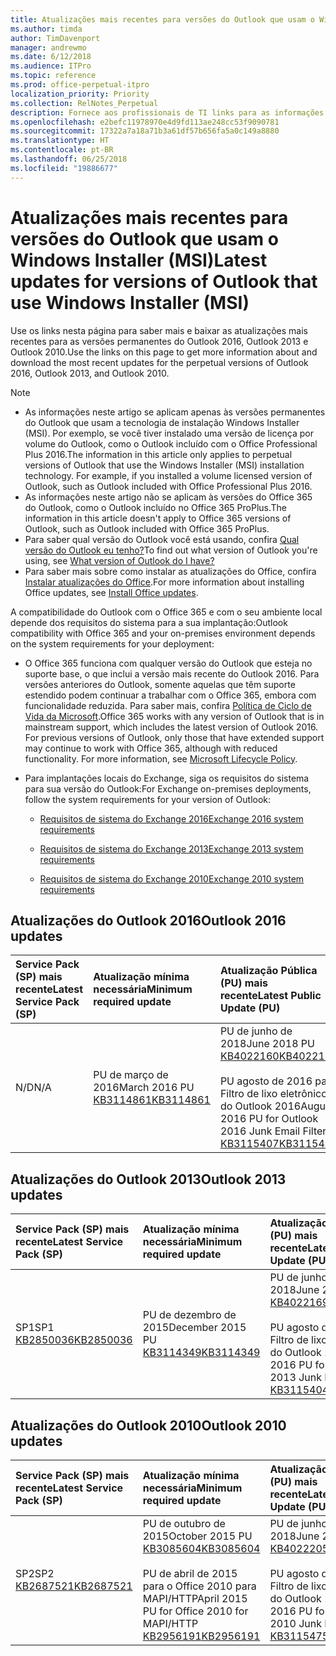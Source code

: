```yaml
---
title: Atualizações mais recentes para versões do Outlook que usam o Windows Installer (MSI)
ms.author: timda
author: TimDavenport
manager: andrewmo
ms.date: 6/12/2018
ms.audience: ITPro
ms.topic: reference
ms.prod: office-perpetual-itpro
localization_priority: Priority
ms.collection: RelNotes_Perpetual
description: Fornece aos profissionais de TI links para as informações de atualização mais recentes para as versões permanentes do Outlook 2016, Outlook 2013 e Outlook 2010
ms.openlocfilehash: e2befc11978970e4d9fd113ae248cc53f9090781
ms.sourcegitcommit: 17322a7a18a71b3a61df57b656fa5a0c149a8880
ms.translationtype: HT
ms.contentlocale: pt-BR
ms.lasthandoff: 06/25/2018
ms.locfileid: "19886677"
---
```

# <a name="latest-updates-for-versions-of-outlook-that-use-windows-installer-msi"></a><span data-ttu-id="3b247-103">Atualizações mais recentes para versões do Outlook que usam o Windows Installer (MSI)</span><span class="sxs-lookup"><span data-stu-id="3b247-103">Latest updates for versions of Outlook that use Windows Installer (MSI)</span></span>

<span data-ttu-id="3b247-104">Use os links nesta página para saber mais e baixar as atualizações mais recentes para as versões permanentes do Outlook 2016, Outlook 2013 e Outlook 2010.</span><span class="sxs-lookup"><span data-stu-id="3b247-104">Use the links on this page to get more information about and download the most recent updates for the perpetual versions of Outlook 2016, Outlook 2013, and Outlook 2010.</span></span>
  
> [!NOTE]
> - <span data-ttu-id="3b247-p101">As informações neste artigo se aplicam apenas às versões permanentes do Outlook que usam a tecnologia de instalação Windows Installer (MSI). Por exemplo, se você tiver instalado uma versão de licença por volume do Outlook, como o Outlook incluído com o Office Professional Plus 2016.</span><span class="sxs-lookup"><span data-stu-id="3b247-p101">The information in this article only applies to perpetual versions of Outlook that use the Windows Installer (MSI) installation technology. For example, if you installed a volume licensed version of Outlook, such as Outlook included with Office Professional Plus 2016.</span></span>
> - <span data-ttu-id="3b247-107">As informações neste artigo não se aplicam às versões do Office 365 do Outlook, como o Outlook incluído no Office 365 ProPlus.</span><span class="sxs-lookup"><span data-stu-id="3b247-107">The information in this article doesn't apply to Office 365 versions of Outlook, such as Outlook included with Office 365 ProPlus.</span></span>
> - <span data-ttu-id="3b247-108">Para saber qual versão do Outlook você está usando, confira [Qual versão do Outlook eu tenho?](https://support.office.com/article/b3a9568c-edb5-42b9-9825-d48d82b2257c)</span><span class="sxs-lookup"><span data-stu-id="3b247-108">To find out what version of Outlook you're using, see [What version of Outlook do I have?](https://support.office.com/article/b3a9568c-edb5-42b9-9825-d48d82b2257c)</span></span>
> - <span data-ttu-id="3b247-109">Para saber mais sobre como instalar as atualizações do Office, confira [Instalar atualizações do Office](https://support.office.com/article/2ab296f3-7f03-43a2-8e50-46de917611c5).</span><span class="sxs-lookup"><span data-stu-id="3b247-109">For more information about installing Office updates, see [Install Office updates](https://support.office.com/article/2ab296f3-7f03-43a2-8e50-46de917611c5).</span></span> 
  
<span data-ttu-id="3b247-110">A compatibilidade do Outlook com o Office 365 e com o seu ambiente local depende dos requisitos do sistema para a sua implantação:</span><span class="sxs-lookup"><span data-stu-id="3b247-110">Outlook compatibility with Office 365 and your on-premises environment depends on the system requirements for your deployment:</span></span>
  
- <span data-ttu-id="3b247-p102">O Office 365 funciona com qualquer versão do Outlook que esteja no suporte base, o que inclui a versão mais recente do Outlook 2016. Para versões anteriores do Outlook, somente aquelas que têm suporte estendido podem continuar a trabalhar com o Office 365, embora com funcionalidade reduzida. Para saber mais, confira [Política de Ciclo de Vida da Microsoft](https://support.microsoft.com/lifecycle).</span><span class="sxs-lookup"><span data-stu-id="3b247-p102">Office 365 works with any version of Outlook that is in mainstream support, which includes the latest version of Outlook 2016. For previous versions of Outlook, only those that have extended support may continue to work with Office 365, although with reduced functionality. For more information, see [Microsoft Lifecycle Policy](https://support.microsoft.com/lifecycle).</span></span>
    
- <span data-ttu-id="3b247-114">Para implantações locais do Exchange, siga os requisitos do sistema para sua versão do Outlook:</span><span class="sxs-lookup"><span data-stu-id="3b247-114">For Exchange on-premises deployments, follow the system requirements for your version of Outlook:</span></span>
    
  - [<span data-ttu-id="3b247-115">Requisitos de sistema do Exchange 2016</span><span class="sxs-lookup"><span data-stu-id="3b247-115">Exchange 2016 system requirements</span></span>](https://technet.microsoft.com/pt-BR/library/aa996719.aspx)
    
  - [<span data-ttu-id="3b247-116">Requisitos de sistema do Exchange 2013</span><span class="sxs-lookup"><span data-stu-id="3b247-116">Exchange 2013 system requirements</span></span>](https://technet.microsoft.com/pt-BR/library/aa996719%28v=exchg.150%29.aspx)
    
  - [<span data-ttu-id="3b247-117">Requisitos de sistema do Exchange 2010</span><span class="sxs-lookup"><span data-stu-id="3b247-117">Exchange 2010 system requirements</span></span>](https://technet.microsoft.com/pt-BR/library/aa996719%28v=exchg.141%29.aspx)

   
## <a name="outlook-2016-updates"></a><span data-ttu-id="3b247-118">Atualizações do Outlook 2016</span><span class="sxs-lookup"><span data-stu-id="3b247-118">Outlook 2016 updates</span></span>

|<span data-ttu-id="3b247-119">**Service Pack (SP) mais recente**</span><span class="sxs-lookup"><span data-stu-id="3b247-119">**Latest Service Pack (SP)**</span></span>|<span data-ttu-id="3b247-120">**Atualização mínima necessária**</span><span class="sxs-lookup"><span data-stu-id="3b247-120">**Minimum required update**</span></span>|<span data-ttu-id="3b247-121">**Atualização Pública (PU) mais recente**</span><span class="sxs-lookup"><span data-stu-id="3b247-121">**Latest Public Update (PU)**</span></span>|
|:-----|:-----|:-----|
|<span data-ttu-id="3b247-122">N/D</span><span class="sxs-lookup"><span data-stu-id="3b247-122">N/A</span></span>  <br/> |<span data-ttu-id="3b247-123">PU de março de 2016</span><span class="sxs-lookup"><span data-stu-id="3b247-123">March 2016 PU</span></span> <br/>[<span data-ttu-id="3b247-124">KB3114861</span><span class="sxs-lookup"><span data-stu-id="3b247-124">KB3114861</span></span>](https://support.microsoft.com/help/3114861) <br/> |<span data-ttu-id="3b247-125">PU de junho de 2018</span><span class="sxs-lookup"><span data-stu-id="3b247-125">June 2018 PU</span></span> <br/>[<span data-ttu-id="3b247-126">KB4022160</span><span class="sxs-lookup"><span data-stu-id="3b247-126">KB4022160</span></span>](https://support.microsoft.com/pt-BR/help/4022160) <br/><br/> <span data-ttu-id="3b247-127">PU agosto de 2016 para Filtro de lixo eletrônico do Outlook 2016</span><span class="sxs-lookup"><span data-stu-id="3b247-127">August 2016 PU for Outlook 2016 Junk Email Filter</span></span>  <br/>[<span data-ttu-id="3b247-128">KB3115407</span><span class="sxs-lookup"><span data-stu-id="3b247-128">KB3115407</span></span>](https://support.microsoft.com/help/3115407) <br/> |
   
## <a name="outlook-2013-updates"></a><span data-ttu-id="3b247-129">Atualizações do Outlook 2013</span><span class="sxs-lookup"><span data-stu-id="3b247-129">Outlook 2013 updates</span></span>

|<span data-ttu-id="3b247-130">**Service Pack (SP) mais recente**</span><span class="sxs-lookup"><span data-stu-id="3b247-130">**Latest Service Pack (SP)**</span></span>|<span data-ttu-id="3b247-131">**Atualização mínima necessária**</span><span class="sxs-lookup"><span data-stu-id="3b247-131">**Minimum required update**</span></span>|<span data-ttu-id="3b247-132">**Atualização Pública (PU) mais recente**</span><span class="sxs-lookup"><span data-stu-id="3b247-132">**Latest Public Update (PU)**</span></span>|
|:-----|:-----|:-----|
|<span data-ttu-id="3b247-133">SP1</span><span class="sxs-lookup"><span data-stu-id="3b247-133">SP1</span></span>  <br/>[<span data-ttu-id="3b247-134">KB2850036</span><span class="sxs-lookup"><span data-stu-id="3b247-134">KB2850036</span></span>](https://go.microsoft.com/fwlink/p/?LinkId=512538) <br/> |<span data-ttu-id="3b247-135">PU de dezembro de 2015</span><span class="sxs-lookup"><span data-stu-id="3b247-135">December 2015 PU</span></span> <br/>[<span data-ttu-id="3b247-136">KB3114349</span><span class="sxs-lookup"><span data-stu-id="3b247-136">KB3114349</span></span>](https://support.microsoft.com/kb/3114349) <br/> |<span data-ttu-id="3b247-137">PU de junho de 2018</span><span class="sxs-lookup"><span data-stu-id="3b247-137">June 2018 PU</span></span> <br/>[<span data-ttu-id="3b247-138">KB4022169</span><span class="sxs-lookup"><span data-stu-id="3b247-138">KB4022169</span></span>](https://support.microsoft.com/pt-BR/help/4022169) <br/><br/>  <span data-ttu-id="3b247-139">PU agosto de 2016 para Filtro de lixo eletrônico do Outlook 2013</span><span class="sxs-lookup"><span data-stu-id="3b247-139">August 2016 PU for Outlook 2013 Junk Email Filter</span></span> <br/> [<span data-ttu-id="3b247-140">KB3115404</span><span class="sxs-lookup"><span data-stu-id="3b247-140">KB3115404</span></span>](https://support.microsoft.com/kb/3115404) <br/> |
   
## <a name="outlook-2010-updates"></a><span data-ttu-id="3b247-141">Atualizações do Outlook 2010</span><span class="sxs-lookup"><span data-stu-id="3b247-141">Outlook 2010 updates</span></span>

|<span data-ttu-id="3b247-142">**Service Pack (SP) mais recente**</span><span class="sxs-lookup"><span data-stu-id="3b247-142">**Latest Service Pack (SP)**</span></span>|<span data-ttu-id="3b247-143">**Atualização mínima necessária**</span><span class="sxs-lookup"><span data-stu-id="3b247-143">**Minimum required update**</span></span>|<span data-ttu-id="3b247-144">**Atualização Pública (PU) mais recente**</span><span class="sxs-lookup"><span data-stu-id="3b247-144">**Latest Public Update (PU)**</span></span>|
|:-----|:-----|:-----|
|<span data-ttu-id="3b247-145">SP2</span><span class="sxs-lookup"><span data-stu-id="3b247-145">SP2</span></span> <br/>[<span data-ttu-id="3b247-146">KB2687521</span><span class="sxs-lookup"><span data-stu-id="3b247-146">KB2687521</span></span>](https://go.microsoft.com/fwlink/p/?LinkId=512542) <br/> |<span data-ttu-id="3b247-147">PU de outubro de 2015</span><span class="sxs-lookup"><span data-stu-id="3b247-147">October 2015 PU</span></span> <br/> [<span data-ttu-id="3b247-148">KB3085604</span><span class="sxs-lookup"><span data-stu-id="3b247-148">KB3085604</span></span>](https://support.microsoft.com/kb/3085604) <br/><br/>  <span data-ttu-id="3b247-149">PU de abril de 2015 para o Office 2010 para MAPI/HTTP</span><span class="sxs-lookup"><span data-stu-id="3b247-149">April 2015 PU for Office 2010 for MAPI/HTTP</span></span> <br/> [<span data-ttu-id="3b247-150">KB2956191</span><span class="sxs-lookup"><span data-stu-id="3b247-150">KB2956191</span></span>](https://support.microsoft.com/pt-BR/help/2956191/april-14-2015-update-for-office-2010-kb2956191) <br/> |<span data-ttu-id="3b247-151">PU de junho de 2018</span><span class="sxs-lookup"><span data-stu-id="3b247-151">June 2018 PU</span></span> <br/>[<span data-ttu-id="3b247-152">KB4022205</span><span class="sxs-lookup"><span data-stu-id="3b247-152">KB4022205</span></span>](https://support.microsoft.com/pt-BR/help/4022205) <br/><br/>  <span data-ttu-id="3b247-153">PU agosto de 2016 para Filtro de lixo eletrônico do Outlook 2010</span><span class="sxs-lookup"><span data-stu-id="3b247-153">August 2016 PU for Outlook 2010 Junk Email Filter</span></span> <br/> [<span data-ttu-id="3b247-154">KB3115475</span><span class="sxs-lookup"><span data-stu-id="3b247-154">KB3115475</span></span>](https://support.microsoft.com/kb/3115475) <br/> |
   

